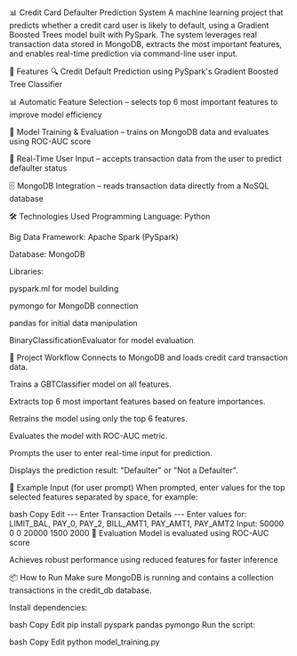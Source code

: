 📊 Credit Card Defaulter Prediction System
A machine learning project that predicts whether a credit card user is likely to default, using a Gradient Boosted Trees model built with PySpark. The system leverages real transaction data stored in MongoDB, extracts the most important features, and enables real-time prediction via command-line user input.

🚀 Features
🔍 Credit Default Prediction using PySpark's Gradient Boosted Tree Classifier

📊 Automatic Feature Selection – selects top 6 most important features to improve model efficiency

🧠 Model Training & Evaluation – trains on MongoDB data and evaluates using ROC-AUC score

👤 Real-Time User Input – accepts transaction data from the user to predict defaulter status

🗄️ MongoDB Integration – reads transaction data directly from a NoSQL database

🛠️ Technologies Used
Programming Language: Python

Big Data Framework: Apache Spark (PySpark)

Database: MongoDB

Libraries:

pyspark.ml for model building

pymongo for MongoDB connection

pandas for initial data manipulation

BinaryClassificationEvaluator for model evaluation

📁 Project Workflow
Connects to MongoDB and loads credit card transaction data.

Trains a GBTClassifier model on all features.

Extracts top 6 most important features based on feature importances.

Retrains the model using only the top 6 features.

Evaluates the model with ROC-AUC metric.

Prompts the user to enter real-time input for prediction.

Displays the prediction result: "Defaulter" or "Not a Defaulter".

📌 Example Input (for user prompt)
When prompted, enter values for the top selected features separated by space, for example:

bash
Copy
Edit
--- Enter Transaction Details ---
Enter values for: LIMIT_BAL, PAY_0, PAY_2, BILL_AMT1, PAY_AMT1, PAY_AMT2
Input: 50000 0 0 20000 1500 2000
🧪 Evaluation
Model is evaluated using ROC-AUC score

Achieves robust performance using reduced features for faster inference

📦 How to Run
Make sure MongoDB is running and contains a collection transactions in the credit_db database.

Install dependencies:

bash
Copy
Edit
pip install pyspark pandas pymongo
Run the script:

bash
Copy
Edit
python model_training.py
